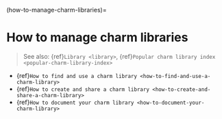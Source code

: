 (how-to-manage-charm-libraries)=
# How to manage charm libraries


> See also: {ref}`Library <library>`, {ref}`Popular charm library index <popular-charm-library-index>`

<!--This document shows you how to execute various tasks related to charm libraries, from discovering existing libraries to creating and publishing your own. As you will see, all these tasks can be easily accomplished using  {ref}`Charmcraft <charmcraft-charmcraft>`.-->


- {ref}`How to find and use a charm library <how-to-find-and-use-a-charm-library>`
- {ref}`How to create and share a charm library <how-to-create-and-share-a-charm-library>`
- {ref}`How to document your charm library <how-to-document-your-charm-library>` 

<!--COMMENT: PARTS OF THIS CAN BE USED IN A RATIONALE SECTION OF THE "ABOUT CHARM LIBRARIES" DOC, BUT RIGHT NOW THE STORY ISN'T VERY CLEAR. 
Charm authors need a way to easily share and reuse logic, charms make that even more important given the two-sided nature of relations. That is, a given interface type needs logic on the providing side and on the required side, this is better handled when the responsibility lies on the same entity.

The Charmcraft tool supports a first-class mechanism to reuse logic in a form of python modules named libraries which are published on Charmhub for easy consumption.
 
This model diverges from generic versioning systems (as git/Github) and packages publishing systems (like PyPI) because we aim for simplicity as there is no need to create further structures to distribute and install the library, nor do we need to have registered users in other platforms.

Furthermore, libraries shared through this mechanism are directly integrated with Charmhub, allowing other users to find our shared libraries (including their documentation) when exploring our charms on that platform.  
-->